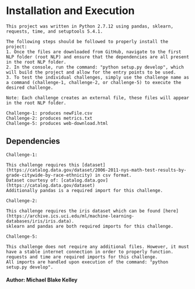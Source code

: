 # Installation and Execution
	
	This project was written in Python 2.7.12 using pandas, sklearn, requests, time, and setuptools 5.4.1.
	
	The following steps should be followed to properly install the project:
	1. Once the files are downloaded from GitHub, navigate to the first NLP folder (root NLP) and ensure that the dependencies are all present in the root NLP folder.
	2. In the console, run the command: "python setup.py develop", which will build the project and allow for the entry points to be used.
	3. To test the individual challenges, simply use the challenge name as a command (challenge-1, challenge-2, or challenge-5) to execute the desired challenge.
	
	Note: Each challenge creates an external file, these files will appear in the root NLP folder.
	
	Challenge-1: produces newFile.csv
	Challenge-2: produces metrics.txt
	Challenge-5: produces web-download.html

## Dependencies

	Challenge-1:
	
	This challenge requires this [dataset] (https://catalog.data.gov/dataset/2006-2011-nys-math-test-results-by-grade-citywide-by-race-ethnicity) in csv format.
	Dataset courtesy of: [catalog.data.gov] (https://catalog.data.gov/dataset)
	Additionally pandas is a required import for this challenge.
	
	Challenge-2:
	
	This challenge requires the iris dataset which can be found [here] (https://archive.ics.uci.edu/ml/machine-learning-databases/iris/iris.data).
	sklearn and pandas are both required imports for this challenge.

	Challenge-5:
	
	This challenge does not require any additional files. However, it must have a stable internet connection in order to properly function.
	requests and time are required imports for this challenge.
	All imports are handled upon execution of the command: "python setup.py develop".


#### Author: Michael Blake Kelley

